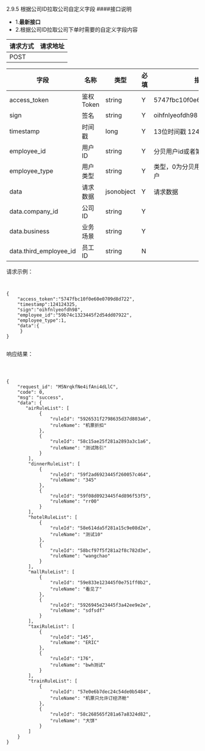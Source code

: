 2.9.5 根据公司ID拉取公司自定义字段
####接口说明
- 1.**最新接口**
- 2.根据公司ID拉取公司下单时需要的自定义字段内容



| 请求方式 | 请求地址 |
| --- | --- |
| POST | |

| 字段 | 名称 | 类型 | 必填 | 描述 |
| --- | --- | --- | --- | --- |
| access\_token | 鉴权Token | string | Y | 5747fbc10f0e60e0709d8d722 |
| sign | 签名 | string | Y | oihfnlyeofdh98 |
| timestamp | 时间戳 | long | Y | 13位时间戳  1241243250000 |
| employee\_id | 用户ID | string | Y | 分贝用户id或者第三方用户id |
| employee\_type | 用户类型 | string | Y |  类型，0为分贝用户，1为第三方用户 |
| data |  请求数据 | jsonobject | Y |请求数据
| data.company_id |公司ID| string | Y |
| data.business |业务场景| string | Y |
| data.third_employee_id |员工ID| string | N |









请求示例：

```


{
    "access_token":"5747fbc10f0e60e0709d8d722",
    "timestamp":124124325,
    "sign":"oihfnlyeofdh98",
    "employee_id":"59b74c1323445f2d54dd07922",
    "employee_type":1,
    "data":{            
     }
}


```

响应结果：

```



{
    "request_id": "M5NrqkfNe4ifAni4dLlC",
    "code": 0,
    "msg": "success",
    "data": {
       "airRuleList": [
            {
                "ruleId": "5926531f2798635d37d803a6",
                "ruleName": "机票折扣"
            },
            {
                "ruleId": "58c15ae25f281a2893a3c1a6",
                "ruleName": "测试陈引"
            }
        ],
        "dinnerRuleList": [
            {
                "ruleId": "59f2ad6923445f260057c464",
                "ruleName": "345"
            },
            {
                "ruleId": "59f08d0923445f4d896f53f5",
                "ruleName": "rr00"
            }
        ],
        "hotelRuleList": [
            {
                "ruleId": "58e614da5f281a15c9e08d2e",
                "ruleName": "测试10"
            },
            {
                "ruleId": "58bcf97f5f281a2f8c782d3e",
                "ruleName": "wangchao"
            }
        ],
        "mallRuleList": [
            {
                "ruleId": "59e833e123445f0e751ff0b2",
                "ruleName": "看见了"
            },
            {
                "ruleId": "5926945e23445f3a42ee9e2e",
                "ruleName": "sdfsdf"
            }
        ],
        "taxiRuleList": [
            {
                "ruleId": "145",
                "ruleName": "ERIC"
            },
            {
                "ruleId": "176",
                "ruleName": "bwh测试"
            }
        ],
        "trainRuleList": [
            {
                "ruleId": "57e0e6b7dec24c54de0b5484",
                "ruleName": "机票只允许订经济舱"
            },
            {
                "ruleId": "58c268565f281a67a8324d82",
                "ruleName": "大饼"
            }
        ]
    }
}




```



